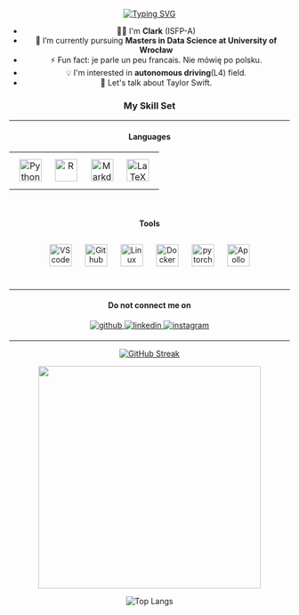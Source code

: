 <div align="center">
  
[![Typing SVG](https://readme-typing-svg.herokuapp.com?font=Fira+Code&size=17&pause=1000&color=F78080&center=true&multiline=true&random=true&width=435&lines=Bonjour%F0%9F%91%8B;je+m'appelle+Clark)](https://git.io/typing-svg)

- 👨‍💻 I'm **Clark** (ISFP-A)
- 🌱 I’m currently pursuing **Masters in Data Science at University of Wrocław**
- ⚡ Fun fact: je parle un peu francais. Nie mówię po polsku.
- 💡 I'm interested in **autonomous driving**(L4) field.
- 💬 Let's talk about Taylor Swift.
</div>


<h3 align="center"> My Skill Set </h3>

------
<h4 align="center"> Languages </h4>
<table align="center"><tr>

</td><td valign="top" width="100%">
<!-- ### Backend   -->
<div align="center">
  <a href="https://www.python.org/" target="_blank"><img style="margin: 10px" src="https://profilinator.rishav.dev/skills-assets/python-original.svg" alt="Python" height="40" /></a>
  <a href="https://www.r-project.org/" target="_blank"><img style="margin: 10px" src="https://profilinator.rishav.dev/skills-assets/r.svg" alt="R" height="40" /></a>  
  <!-- <a href="https://www.cplusplus.com/" target="_blank"><img style="margin: 10px" src="https://profilinator.rishav.dev/skills-assets/cplusplus-original.svg" alt="C++" height="50" /></a> -->
  <a href="https://www.markdownguide.org/" target="_blank"><img style="margin: 10px" src="https://upload.wikimedia.org/wikipedia/commons/thumb/4/48/Markdown-mark.svg/2560px-Markdown-mark.svg.png" alt="Markdown" height="40" /></a>
  <a href="https://www.latex-project.org/" target="_blank"><img style="margin: 10px" src="https://profilinator.rishav.dev/skills-assets/latex.png" alt="LaTeX" height="40" /></a>
</div>
</tr></table>
<br/>

<h4 align="center"> Tools </h4>
<div align="center">
  <a href="https://code.visualstudio.com/" target="_blank"><img style="margin: 10px" src="https://upload.wikimedia.org/wikipedia/commons/thumb/9/9a/Visual_Studio_Code_1.35_icon.svg/2048px-Visual_Studio_Code_1.35_icon.svg.png" alt="VScode" height="40" /></a>
  <a href="https://github.com/" target="_blank"><img style="margin: 10px" src="https://cdn.simpleicons.org/github"" alt="Github" height="40" /></a>
  <a href="https://www.linux.org/" target="_blank"><img style="margin: 10px" src="https://profilinator.rishav.dev/skills-assets/linux-original.svg" alt="Linux" height="40" /></a>
  <a href="https://www.docker.com/" target="_blank"><img style="margin: 10px" src="https://profilinator.rishav.dev/skills-assets/docker-original-wordmark.svg" alt="Docker" height="40" /></a>  
  <a href="https://pytorch.org/" target="_blank"><img style="margin: 10px" src="https://profilinator.rishav.dev/skills-assets/pytorch-icon.svg"   alt="pytorch" height="40" /></a>
  <a href="https://www.apollo.auto//" target="_blank"><img style="margin: 10px" src="https://www.apollo.auto/abolo/images/logo.png"   alt="Apollo" height="40" /></a>
</div>
<br/>

-----

<div align="center">
<h4> Do not connect me on  </h4>
<a href="https://github.com/wenjie-hoo" target="_blank">
<img src=https://img.shields.io/badge/github-%2324292e.svg?&style=for-the-badge&logo=github&logoColor=white alt=github style="margin-bottom: 5px;" />
</a>
<a href="https://www.linkedin.com/in/wenjie-hu/" target="_blank">
<img src=https://img.shields.io/badge/linkedin-%231E77B5.svg?&style=for-the-badge&logo=linkedin&logoColor=white alt=linkedin style="margin-bottom: 5px;" />
</a>  
<a href="https://www.instagram.com/clark_hoo/" target="_blank">
<img src=https://img.shields.io/badge/instagram-%23000000.svg?&style=for-the-badge&logo=instagram&logoColor=white alt=instagram style="margin-bottom: 5px;" />
</a>
</div>

---
<div align="center">

[![GitHub Streak](https://streak-stats.demolab.com/?user=wenjie-hoo)](https://git.io/streak-stats)
  
  <img src="https://github-readme-stats.vercel.app/api?username=wenjie-hoo&show_icons=true&rank_icon=github" width="400">

![Top Langs](https://github-readme-stats.vercel.app/api/top-langs/?username=wenjie-hoo&layout=compact)
</div>

